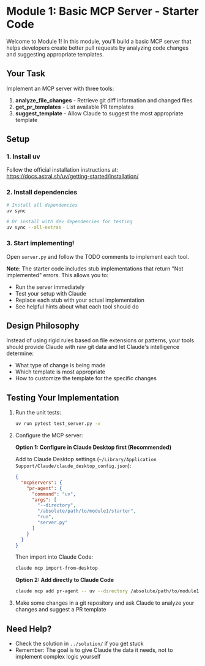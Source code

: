 # Module 1: Basic MCP Server - Starter Code

Welcome to Module 1! In this module, you'll build a basic MCP server that helps developers create better pull requests by analyzing code changes and suggesting appropriate templates.

## Your Task

Implement an MCP server with three tools:

1. **analyze_file_changes** - Retrieve git diff information and changed files
2. **get_pr_templates** - List available PR templates 
3. **suggest_template** - Allow Claude to suggest the most appropriate template

## Setup

### 1. Install uv

Follow the official installation instructions at: https://docs.astral.sh/uv/getting-started/installation/

### 2. Install dependencies

```bash
# Install all dependencies
uv sync

# Or install with dev dependencies for testing
uv sync --all-extras
```

### 3. Start implementing!

Open `server.py` and follow the TODO comments to implement each tool.

**Note**: The starter code includes stub implementations that return "Not implemented" errors. This allows you to:
- Run the server immediately
- Test your setup with Claude
- Replace each stub with your actual implementation
- See helpful hints about what each tool should do

## Design Philosophy

Instead of using rigid rules based on file extensions or patterns, your tools should provide Claude with raw git data and let Claude's intelligence determine:
- What type of change is being made
- Which template is most appropriate
- How to customize the template for the specific changes

## Testing Your Implementation

1. Run the unit tests:
   ```bash
   uv run pytest test_server.py -v
   ```

2. Configure the MCP server:
   
   **Option 1: Configure in Claude Desktop first (Recommended)**
   
   Add to Claude Desktop settings (`~/Library/Application Support/Claude/claude_desktop_config.json`):
   ```json
   {
     "mcpServers": {
       "pr-agent": {
         "command": "uv",
         "args": [
           "--directory",
           "/absolute/path/to/module1/starter",
           "run",
           "server.py"
         ]
       }
     }
   }
   ```
   
   Then import into Claude Code:
   ```bash
   claude mcp import-from-desktop
   ```
   
   **Option 2: Add directly to Claude Code**
   ```bash
   claude mcp add pr-agent -- uv --directory /absolute/path/to/module1/starter run server.py
   ```

3. Make some changes in a git repository and ask Claude to analyze your changes and suggest a PR template

## Need Help?

- Check the solution in `../solution/` if you get stuck
- Remember: The goal is to give Claude the data it needs, not to implement complex logic yourself